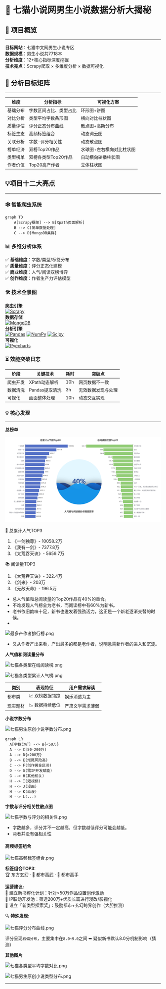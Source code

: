 # 🚀 七猫小说网男生小说数据分析大揭秘
    
## 🌟 项目概览

---

**目标网站**：七猫中文网男生小说专区  
**数据规模**：男生小说共7718本  
**分析维度**：12+核心指标深度挖掘  
**技术亮点**：Scrapy爬取 × 多维度分析 × 数据可视化

## 🎯 分析目标矩阵

---

| 维度   | 分析指标         | 可视化方案         |
|------|--------------|---------------|
| 基础分布 | 字数区间占比、类型占比  | 环形图+饼图        |
| 对比分析 | 类型平均字数条形图    | 横向对比柱状图       |
| 质量评估 | 评分正态分布曲线     | 散点图+高斯分布      |
| 标签生态 | 高频标签组合       | 动态词云图         |
| 关联分析 | 字数-评分相关性     | 动态散点图         |
| 榜单经济 | 双榜Top20作品    | 水球图+左右横向对比柱状图 |
| 类型榜单 | 双榜各类型Top20作品 | 自动横向轮播柱状图     |
| 作者价值 | Top20高产作者    | 立体柱状图         |

## 💡项目十二大亮点

---

### 🕸️ 智能爬虫系统
```mermaid
graph TD
    A[Scrapy框架] --> B[Xpath页面解析]
    B --> C[简单数据处理]
    C --> D[MongoDB集群]
```

### 📊 多维分析体系
✅ **基础维度**：字数/类型/标签分布  
✅ **质量维度**：评分正态化建模  
✅ **商业维度**：人气/阅读双榜博弈  
✅ **创作维度**：作者生产力评估模型  

### 🛠️ 技术全景图
**爬虫引擎**  
[![Scrapy](https://img.shields.io/badge/Scrapy-2.12+-green)](https://scrapy.org)  
**数据存储**  
[![MongoDB](https://img.shields.io/badge/MongoDB-4.10+-blue)](https://mongodb.org)  
**分析引擎**  
[![Pandas](https://img.shields.io/badge/Pandas-2.2+-red)](https://pandas.org)
[![NumPy](https://img.shields.io/badge/NumPy-2.1+-orange)](https://numpy.org)
[![Scipy](https://img.shields.io/badge/Scipy-1.14+-yellow)](https://scipy.org)  
**可视化**  
[![Pyecharts](https://img.shields.io/badge/Pyecharts-2.0+-purple)](https://pyecharts.org)  

### ⏳ 效能突破日志
| 阶段   | 关键技术       | 耗时  | 突破点       |
|------|------------|-----|-----------|
| 爬虫开发 | XPath动态解析  | 10h | 网页数据不一致   |
| 数据清洗 | Pandas提取清洗 | 3h  | 无效数据发现与处理 |
| 可视化  | 画面整体处理     | 10h | 动态交互实现    |

### 💡 核心发现

---

**总榜单**

![七猫人气and阅读Top20.png](images/七猫人气and阅读Top20.png)

👑 总累计人气TOP3
1. 《一剑独尊》- 10058.2万
2. 《我有一剑》- 7377.8万
3. 《太荒吞天诀》- 5659.7万

📚 阅读量TOP3
1. 《太荒吞天诀》- 322.4万
2. 《剑来》- 203万
3. 《无敌天命》- 196.5万

- 总人气值和总阅读量的Top20作品有40%的重合。
- 不难发现人气榜全为老书，而阅读榜中有60%为新书。
- 老书依旧韵味十足，新书也迸发着强劲活力，这正是一个新老逐渐交替的时候。
- 
![最多产作者排行榜.png](images%2F%D7%EE%B6%E0%B2%FA%D7%F7%D5%DF%C5%C5%D0%D0%B0%F1.png)

- 又从作者产出来看，产出最多的都是老作者，说明急需新作者的进入和沉淀。

**人气值和阅读量分布**

![七猫各类型在线阅读榜.png](images%2F%C6%DF%C3%A8%B8%F7%C0%E0%D0%CD%D4%DA%CF%DF%D4%C4%B6%C1%B0%F1.png)

![七猫各类型累计人气榜.png](images%2F%C6%DF%C3%A8%B8%F7%C0%E0%D0%CD%C0%DB%BC%C6%C8%CB%C6%F8%B0%F1.png)

| 类别   | 表现特征      | 用户需求解读   |
|------|-----------|----------|
| 都市类  | 📈 双榜数据领跑 | 娱乐消遣为主   |
| 现实题材 | 📉 数据持续低位 | 严肃文学需求薄弱 |

**小说字数分布**

![七猫男生原创小说字数分布.png](images%2F%C6%DF%C3%A8%C4%D0%C9%FA%D4%AD%B4%B4%D0%A1%CB%B5%D7%D6%CA%FD%B7%D6%B2%BC.png)

```mermaid
graph LR
  A[字数分析] --> B{<50万}
  A --> C[50-200万]
  A --> D{>200万}
  B --> E(烂尾风险高)
  C --> F(创作黄金区间)
  D --> G(需IP开发赋能)
  G --> H(其他相关)
  H --> I(短视频)
  H --> J(漫画)
  H --> K(动漫)
  H --> L(...)
```

**字数与评分相关性散点图**

![七猫字数与评分的相关性.png](images%2F%C6%DF%C3%A8%D7%D6%CA%FD%D3%EB%C6%C0%B7%D6%B5%C4%CF%E0%B9%D8%D0%D4.png)

- 字数越多，评分并不一定越高，但字数越低评分可能会越低。
- 两者并没有强相关性

#### 高频标签组合

![七猫高频标签组合.png](images%2F%C6%DF%C3%A8%B8%DF%C6%B5%B1%EA%C7%A9%D7%E9%BA%CF.png)

**标签组合TOP3:**  
🏆 东方玄幻 · 🥈 都市高武 · 🥉 都市高手

**运营建议:**  
📱 建立新书孵化计划：针对<50万作品设置创作激励  
🎥 IP联动开发池：筛选200万+优质长篇进行漫改/影视化  
🏅 设立「新类型探索奖」：鼓励都市+玄幻跨界创作（大胆推测）  

🔍 **特殊发现:**  

![七猫评分分布曲线.png](images%2F%C6%DF%C3%A8%C6%C0%B7%D6%B7%D6%B2%BC%C7%FA%CF%DF.png)

评分呈现`右偏分布`，主要集中在`8.0~9.0`之间 ➥ 疑似新书默认8.0分机制影响（猜测）

**其他图片**

![七猫各类型平均字数对比.png](images%2F%C6%DF%C3%A8%B8%F7%C0%E0%D0%CD%C6%BD%BE%F9%D7%D6%CA%FD%B6%D4%B1%C8.png)

![七猫男生原创小说类型分布.png](images%2F%C6%DF%C3%A8%C4%D0%C9%FA%D4%AD%B4%B4%D0%A1%CB%B5%C0%E0%D0%CD%B7%D6%B2%BC.png)

---
